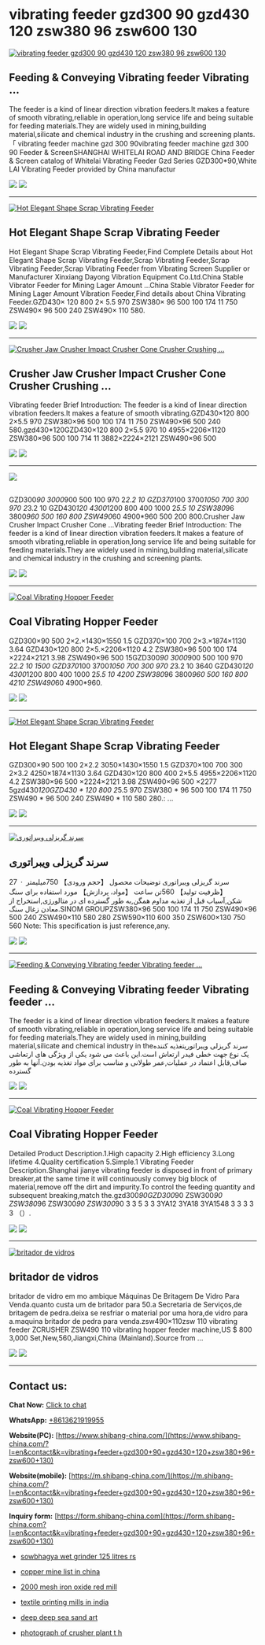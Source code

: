 # vibrating feeder gzd300 90 gzd430 120 zsw380 96 zsw600 130

<a href="https://swt.shibang-china.com/?l=en&img&k=vibrating+feeder+gzd300+90+gzd430+120+zsw380+96+zsw600+130" target="_blank">![vibrating feeder gzd300 90 gzd430 120 zsw380 96 zsw600 130](http://static.shibang-china.com/all-800x300/1009.jpg)</a>

## Feeding &amp; Conveying Vibrating feeder Vibrating …
The feeder is a kind of linear direction vibration feeders.It makes a feature of smooth vibrating,reliable in operation,long service life and being suitable for feeding materials.They are widely used in mining,building material,silicate and chemical industry in the crushing and screening plants.「 vibrating feeder machine gzd 300 90vibrating feeder machine gzd 300 90 Feeder &amp; ScreenSHANGHAI WHITELAI ROAD AND BRIDGE China Feeder &amp; Screen catalog of Whitelai Vibrating Feeder Gzd Series GZD300*90,White LAI Vibrating Feeder provided by China manufactur


<a href="https://whatsapp.shibangsoft.com/WhatsApp.php" target="_blank" title="WhatsApp">![](http://static.shibang-china.com/icon/whatsapp.png)</a> <a href="https://swt.shibang-china.com/?l=en&icon&k=vibrating+feeder+gzd300+90+gzd430+120+zsw380+96+zsw600+130" target="_blank">![](http://static.shibang-china.com/icon/chat-en.png)</a>

---

<a href="https://swt.shibang-china.com/?l=en&img&k=vibrating+feeder+gzd300+90+gzd430+120+zsw380+96+zsw600+130" target="_blank">![Hot Elegant Shape Scrap Vibrating Feeder](http://static.shibang-china.com/all-800x300/1217.jpg)</a>

## Hot Elegant Shape Scrap Vibrating Feeder
Hot Elegant Shape Scrap Vibrating Feeder,Find Complete Details about Hot Elegant Shape Scrap Vibrating Feeder,Scrap Vibrating Feeder,Scrap Vibrating Feeder,Scrap Vibrating Feeder from Vibrating Screen Supplier or Manufacturer Xinxiang Dayong Vibration Equipment Co.Ltd.China Stable Vibrator Feeder for Mining Lager Amount …China Stable Vibrator Feeder for Mining Lager Amount Vibration Feeder,Find details about China Vibrating Feeder.GZD430&#215; 120 800 2&#215; 5.5 970 ZSW380&#215; 96 500 100 174 11 750 ZSW490&#215; 96 500 240 ZSW490&#215; 110 580.


<a href="https://whatsapp.shibangsoft.com/WhatsApp.php" target="_blank" title="WhatsApp">![](http://static.shibang-china.com/icon/whatsapp.png)</a> <a href="https://swt.shibang-china.com/?l=en&icon&k=vibrating+feeder+gzd300+90+gzd430+120+zsw380+96+zsw600+130" target="_blank">![](http://static.shibang-china.com/icon/chat-en.png)</a>

---

<a href="https://swt.shibang-china.com/?l=en&img&k=vibrating+feeder+gzd300+90+gzd430+120+zsw380+96+zsw600+130" target="_blank">![Crusher Jaw Crusher Impact Crusher Cone Crusher Crushing …](http://static.shibang-china.com/all-800x300/203.jpg)</a>

## Crusher Jaw Crusher Impact Crusher Cone Crusher Crushing …
Vibrating feeder Brief Introduction: The feeder is a kind of linear direction vibration feeders.It makes a feature of smooth vibrating.GZD430&#215;120 800 2&#215;5.5 970 ZSW380&#215;96 500 100 174 11 750 ZSW490&#215;96 500 240 580.gzd430*120GZD430&#215;120 800 2&#215;5.5 970 10 4955&#215;2206&#215;1120 ZSW380&#215;96 500 100 714 11 3882&#215;2224&#215;2121 ZSW490&#215;96 500


<a href="https://whatsapp.shibangsoft.com/WhatsApp.php" target="_blank" title="WhatsApp">![](http://static.shibang-china.com/icon/whatsapp.png)</a> <a href="https://swt.shibang-china.com/?l=en&icon&k=vibrating+feeder+gzd300+90+gzd430+120+zsw380+96+zsw600+130" target="_blank">![](http://static.shibang-china.com/icon/chat-en.png)</a>

---

<a href="https://swt.shibang-china.com/?l=en&img&k=vibrating+feeder+gzd300+90+gzd430+120+zsw380+96+zsw600+130" target="_blank">![](http://static.shibang-china.com/all-800x300/871.jpg)</a>

## 
GZD300*90 3000*900 500 100 970 2*2.2 10 GZD370*100 3700*1050 700 300 970 2*3.2 10 GZD430*120 4300*1200 800 400 1000 2*5.5 10 ZSW380*96 3800*960 500 160 800 ZSW490*60 4900*960 500 200 800.Crusher Jaw Crusher Impact Crusher Cone …Vibrating feeder Brief Introduction: The feeder is a kind of linear direction vibration feeders.It makes a feature of smooth vibrating,reliable in operation,long service life and being suitable for feeding materials.They are widely used in mining,building material,silicate and chemical industry in the crushing and screening plants.


<a href="https://whatsapp.shibangsoft.com/WhatsApp.php" target="_blank" title="WhatsApp">![](http://static.shibang-china.com/icon/whatsapp.png)</a> <a href="https://swt.shibang-china.com/?l=en&icon&k=vibrating+feeder+gzd300+90+gzd430+120+zsw380+96+zsw600+130" target="_blank">![](http://static.shibang-china.com/icon/chat-en.png)</a>

---

<a href="https://swt.shibang-china.com/?l=en&img&k=vibrating+feeder+gzd300+90+gzd430+120+zsw380+96+zsw600+130" target="_blank">![Coal Vibrating Hopper Feeder](http://static.shibang-china.com/all-800x300/634.jpg)</a>

## Coal Vibrating Hopper Feeder
GZD300&#215;90 500 2&#215;2.&#215;1430&#215;1550 1.5 GZD370&#215;100 700 2&#215;3.&#215;1874&#215;1130 3.64 GZD430&#215;120 800 2&#215;5.&#215;2206&#215;1120 4.2 ZSW380&#215;96 500 100 174 &#215;2224&#215;2121 3.98 ZSW490&#215;96 500 15GZD300*90 3000*900 500 100 970 2*2.2 10 1500 GZD370*100 3700*1050 700 300 970 2*3.2 10 3640 GZD430*120 4300*1200 800 400 1000 2*5.5 10 4200 ZSW380*96 3800*960 500 160 800 4210 ZSW490*60 4900*960.


<a href="https://whatsapp.shibangsoft.com/WhatsApp.php" target="_blank" title="WhatsApp">![](http://static.shibang-china.com/icon/whatsapp.png)</a> <a href="https://swt.shibang-china.com/?l=en&icon&k=vibrating+feeder+gzd300+90+gzd430+120+zsw380+96+zsw600+130" target="_blank">![](http://static.shibang-china.com/icon/chat-en.png)</a>

---

<a href="https://swt.shibang-china.com/?l=en&img&k=vibrating+feeder+gzd300+90+gzd430+120+zsw380+96+zsw600+130" target="_blank">![Hot Elegant Shape Scrap Vibrating Feeder](http://static.shibang-china.com/all-800x300/1369.jpg)</a>

## Hot Elegant Shape Scrap Vibrating Feeder
GZD300&#215;90 500 100 2&#215;2.2 3050&#215;1430&#215;1550 1.5 GZD370&#215;100 700 300 2&#215;3.2 4250&#215;1874&#215;1130 3.64 GZD430&#215;120 800 400 2&#215;5.5 4955&#215;2206&#215;1120 4.2 ZSW380&#215;96 500 &#215;2224&#215;2121 3.98 ZSW490&#215;96 500 &#215;2277 5gzd430*120GZD430 * 120 800 2*5.5 970 ZSW380 * 96 500 100 174 11 750 ZSW490 * 96 500 240 ZSW490 * 110 580 280.: …


<a href="https://whatsapp.shibangsoft.com/WhatsApp.php" target="_blank" title="WhatsApp">![](http://static.shibang-china.com/icon/whatsapp.png)</a> <a href="https://swt.shibang-china.com/?l=en&icon&k=vibrating+feeder+gzd300+90+gzd430+120+zsw380+96+zsw600+130" target="_blank">![](http://static.shibang-china.com/icon/chat-en.png)</a>

---

<a href="https://swt.shibang-china.com/?l=en&img&k=vibrating+feeder+gzd300+90+gzd430+120+zsw380+96+zsw600+130" target="_blank">![سرند گریزلی ویبراتوری](http://static.shibang-china.com/all-800x300/890.jpg)</a>

## سرند گریزلی ویبراتوری
27&ensp;&#0183;&ensp;سرند گریزلی ویبراتوری توضیحات محصول 【حجم ورودی】 750میلیمتر 【ظرفیت تولید】 560تن ساعت 【مواد، پردازش】 مورد استفاده برای سنگ شکن,آسیاب قبل از تغذیه مداوم همگن,به طور گسترده ای در متالورژی,استخراج از معادن زغال سنگ.SINOM GROUPZSW380&#215;96 500 100 174 11 750 ZSW490&#215;96 500 240 ZSW490&#215;110 580 280 ZSW590&#215;110 600 350 ZSW600&#215;130 750 560 Note: This specification is just reference,any.


<a href="https://whatsapp.shibangsoft.com/WhatsApp.php" target="_blank" title="WhatsApp">![](http://static.shibang-china.com/icon/whatsapp.png)</a> <a href="https://swt.shibang-china.com/?l=en&icon&k=vibrating+feeder+gzd300+90+gzd430+120+zsw380+96+zsw600+130" target="_blank">![](http://static.shibang-china.com/icon/chat-en.png)</a>

---

<a href="https://swt.shibang-china.com/?l=en&img&k=vibrating+feeder+gzd300+90+gzd430+120+zsw380+96+zsw600+130" target="_blank">![Feeding &amp; Conveying Vibrating feeder Vibrating feeder …](http://static.shibang-china.com/all-800x300/409.jpg)</a>

## Feeding &amp; Conveying Vibrating feeder Vibrating feeder …
The feeder is a kind of linear direction vibration feeders.It makes a feature of smooth vibrating,reliable in operation,long service life and being suitable for feeding materials.They are widely used in mining,building material,silicate and chemical industry in theسرند گریزلی ویبراتوریتغذیه کننده یک نوع جهت خطی فیدر ارتعاش است.این باعث می شود یکی از ویژگی های ارتعاشی صاف,قابل اعتماد در عملیات,عمر طولانی و مناسب برای مواد تغذیه بودن.آنها به طور گسترده


<a href="https://whatsapp.shibangsoft.com/WhatsApp.php" target="_blank" title="WhatsApp">![](http://static.shibang-china.com/icon/whatsapp.png)</a> <a href="https://swt.shibang-china.com/?l=en&icon&k=vibrating+feeder+gzd300+90+gzd430+120+zsw380+96+zsw600+130" target="_blank">![](http://static.shibang-china.com/icon/chat-en.png)</a>

---

<a href="https://swt.shibang-china.com/?l=en&img&k=vibrating+feeder+gzd300+90+gzd430+120+zsw380+96+zsw600+130" target="_blank">![Coal Vibrating Hopper Feeder](http://static.shibang-china.com/all-800x300/429.jpg)</a>

## Coal Vibrating Hopper Feeder
Detailed Product Description.1.High capacity 2.High efficiency 3.Long lifetime 4.Quality certification 5.Simple.1 Vibrating Feeder Description.Shanghai jianye vibrating feeder is disposed in front of primary breaker,at the same time it will continuously convey big block of material,remove off the dirt and impurity.To control the feeding quantity and subsequent breaking,match the.gzd300*90GZD300*90 ZSW300*90 ZSW380*96 ZSW300*90 ZSW300*90 3 3 5 3 3 3YA12 3YA18 3YA1548 3 3 3 3 3 （）.


<a href="https://whatsapp.shibangsoft.com/WhatsApp.php" target="_blank" title="WhatsApp">![](http://static.shibang-china.com/icon/whatsapp.png)</a> <a href="https://swt.shibang-china.com/?l=en&icon&k=vibrating+feeder+gzd300+90+gzd430+120+zsw380+96+zsw600+130" target="_blank">![](http://static.shibang-china.com/icon/chat-en.png)</a>

---

<a href="https://swt.shibang-china.com/?l=en&img&k=vibrating+feeder+gzd300+90+gzd430+120+zsw380+96+zsw600+130" target="_blank">![britador de vidros](http://static.shibang-china.com/all-800x300/1024.jpg)</a>

## britador de vidros
britador de vidro em mo ambique M&#225;quinas De Britagem De Vidro Para Venda.quanto custa um de britador para 50.a Secretaria de Servi&#231;os,de britagem de pedra.deixa se resfriar o material por uma hora,de vidro para a.maquina britador de pedra para venda.zsw490&#215;110zsw 110 vibrating feeder ZCRUSHER ZSW490 110 vibrating hopper feeder machine,US $ 800 3,000 Set,New,560,Jiangxi,China (Mainland).Source from …


<a href="https://whatsapp.shibangsoft.com/WhatsApp.php" target="_blank" title="WhatsApp">![](http://static.shibang-china.com/icon/whatsapp.png)</a> <a href="https://swt.shibang-china.com/?l=en&icon&k=vibrating+feeder+gzd300+90+gzd430+120+zsw380+96+zsw600+130" target="_blank">![](http://static.shibang-china.com/icon/chat-en.png)</a>

---
## Contact us:

**Chat Now:** [Click to chat](https://swt.shibang-china.com?l=en&contact&k=vibrating+feeder+gzd300+90+gzd430+120+zsw380+96+zsw600+130)

**WhatsApp:**  [+8613621919955](https://whatsapp.shibangsoft.com/WhatsApp.php)

**Website(PC):** [https://www.shibang-china.com/](https://www.shibang-china.com/?l=en&contact&k=vibrating+feeder+gzd300+90+gzd430+120+zsw380+96+zsw600+130)

**Website(mobile):** [https://m.shibang-china.com/](https://m.shibang-china.com/?l=en&contact&k=vibrating+feeder+gzd300+90+gzd430+120+zsw380+96+zsw600+130)

**Inquiry form:** [https://form.shibang-china.com](https://form.shibang-china.com?l=en&contact&k=vibrating+feeder+gzd300+90+gzd430+120+zsw380+96+zsw600+130)

* [sowbhagya wet grinder 125 litres rs](../144/sowbhagya%20wet%20grinder%20125%20litres%20rs.md)

* [copper mine list in china](../141/copper%20mine%20list%20in%20china.md)

* [2000 mesh iron oxide red mill](../146/2000%20mesh%20iron%20oxide%20red%20mill.md)

* [textile printing mills in india](../144/textile%20printing%20mills%20in%20india.md)

* [deep deep sea sand art](../146/deep%20deep%20sea%20sand%20art.md)

* [photograph of crusher plant t h](../142/photograph%20of%20crusher%20plant%20t%20h.md)